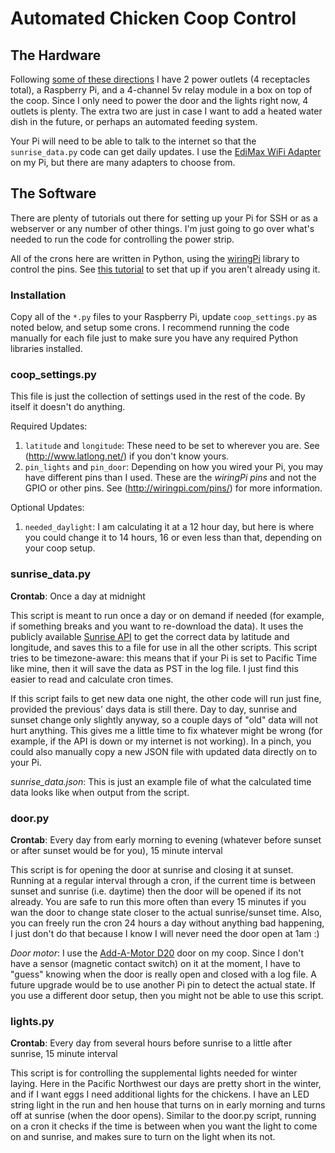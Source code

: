 # Automated Chicken Coop Control

## The Hardware

Following [some of these directions](http://www.instructables.com/id/Web-Controlled-8-Channel-Powerstrip/) I have 2 power outlets (4 receptacles total), a Raspberry Pi, and a 4-channel 5v relay module in a box on top of the coop. Since I only need to power the door and the lights right now, 4 outlets is plenty. The extra two are just in case I want to add a heated water dish in the future, or perhaps an automated feeding system.

Your Pi will need to be able to talk to the internet so that the `sunrise_data.py` code can get daily updates. I use the [EdiMax WiFi Adapter](http://amzn.com/B003MTTJOY) on my Pi, but there are many adapters to choose from.

## The Software

There are plenty of tutorials out there for setting up your Pi for SSH or as a webserver or any number of other things. I'm just going to go over what's needed to run the code for controlling the power strip.

All of the crons here are written in Python, using the [wiringPi](http://wiringpi.com) library to control the pins. See [this tutorial](http://raspi.tv/2013/how-to-use-wiringpi2-for-python-on-the-raspberry-pi-in-raspbian) to set that up if you aren't already using it.

### Installation

Copy all of the `*.py` files to your Raspberry Pi, update `coop_settings.py` as noted below, and setup some crons. I recommend running the code manually for each file just to make sure you have any required Python libraries installed.

### coop_settings.py

This file is just the collection of settings used in the rest of the code. By itself it doesn't do anything.

Required Updates:

1. `latitude` and `longitude`: These need to be set to wherever you are. See (http://www.latlong.net/) if you don't know yours.
2. `pin_lights` and `pin_door`: Depending on how you wired your Pi, you may have different pins than I used. These are the _wiringPi pins_ and not the GPIO or other pins. See (http://wiringpi.com/pins/) for more information.

Optional Updates:

1. `needed_daylight`: I am calculating it at a 12 hour day, but here is where you could change it to 14 hours, 16 or even less than that, depending on your coop setup.

### sunrise_data.py

**Crontab**: Once a day at midnight

This script is meant to run once a day or on demand if needed (for example, if something breaks and you want to re-download the data). It uses the publicly available [Sunrise API](http://sunrise-sunset.org/api) to get the correct data by latitude and longitude, and saves this to a file for use in all the other scripts. This script tries to be timezone-aware: this means that if your Pi is set to Pacific Time like mine, then it will save the data as PST in the log file. I just find this easier to read and calculate cron times.

If this script fails to get new data one night, the other code will run just fine, provided the previous' days data is still there. Day to day, sunrise and sunset change only slightly anyway, so a couple days of "old" data will not hurt anything. This gives me a little time to fix whatever might be wrong (for example, if the API is down or my internet is not working). In a pinch, you could also manually copy a new JSON file with updated data directly on to your Pi.

_sunrise_data.json_: This is just an example file of what the calculated time data looks like when output from the script.

### door.py

**Crontab**: Every day from early morning to evening (whatever before sunset or after sunset would be for you), 15 minute interval

This script is for opening the door at sunrise and closing it at sunset. Running at a regular interval through a cron, if the current time is between sunset and sunrise (i.e. daytime) then the door will be opened if its not already. You are safe to run this more often than every 15 minutes if you wan the door to change state closer to the actual sunrise/sunset time. Also, you can freely run the cron 24 hours a day without anything bad happening, I just don't do that because I know I will never need the door open at 1am :)

_Door motor_: I use the [Add-A-Motor D20](http://www.add-a-motor.com/) door on my coop. Since I don't have a sensor (magnetic contact switch) on it at the moment, I have to "guess" knowing when the door is really open and closed with a log file. A future upgrade would be to use another Pi pin to detect the actual state. If you use a different door setup, then you might not be able to use this script.

### lights.py

**Crontab**: Every day from several hours before sunrise to a little after sunrise, 15 minute interval

This script is for controlling the supplemental lights needed for winter laying. Here in the Pacific Northwest our days are pretty short in the winter, and if I want eggs I need additional lights for the chickens. I have an LED string light in the run and hen house that turns on in early morning and turns off at sunrise (when the door opens). Similar to the door.py script, running on a cron it checks if the time is between when you want the light to come on and sunrise, and makes sure to turn on the light when its not.
